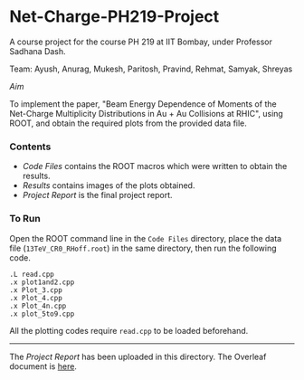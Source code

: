 # Net-Charge-PH219-Project
A course project for the course PH 219 at IIT Bombay, under Professor Sadhana Dash.

Team: Ayush, Anurag, Mukesh, Paritosh, Pravind, Rehmat, Samyak, Shreyas

_Aim_

To implement the paper, "Beam Energy Dependence of Moments of the Net-Charge Multiplicity Distributions in Au + Au Collisions at RHIC", using ROOT, and obtain the required plots from the provided data file.

### Contents

- _Code Files_ contains the ROOT macros which were written to obtain the results.
- _Results_ contains images of the plots obtained.
- _Project Report_ is the final project report.

### To Run
Open the ROOT command line in the `Code Files` directory, place the data file (`13TeV_CR0_RHoff.root`) in the same directory, then run the following code.
```
.L read.cpp
.x plot1and2.cpp
.x Plot_3.cpp
.x Plot_4.cpp
.x Plot_4n.cpp
.x plot_5to9.cpp
```
All the plotting codes require `read.cpp` to be loaded beforehand.

----

The _Project Report_ has been uploaded in this directory. The Overleaf document is [here](https://www.overleaf.com/read/kvtnkkrmwjbf).
